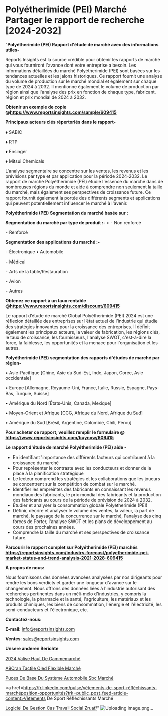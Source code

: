 # Polyétherimide (PEI) Marché Partager le rapport de recherche [2024-2032]

"<strong>Polyétherimide (PEI) Rapport d'étude de marché avec des informations utiles-</strong>

Reports Insights est la source crédible pour obtenir les rapports de marché qui vous fourniront l'avance dont votre entreprise a besoin. Les informations détaillées du marché Polyétherimide (PEI) sont basées sur les tendances actuelles et les jalons historiques. Ce rapport fournit une analyse du volume de production sur le marché mondial et également sur chaque type de 2024 à 2032. Il mentionne également le volume de production par région ainsi que l'analyse des prix en fonction de chaque type, fabricant, région et prix mondial de 2024 à 2032.

<strong><b>Obtenir un exemple de copie @</b></strong><a href=https://www.reportsinsights.com/sample/609415><strong><b>https://www.reportsinsights.com/sample/609415</b></strong></a>

<b>Principaux acteurs clés répertoriés dans le rapport-</b>

<b> </b>♦ SABIC

♦ RTP

♦ Ensinger

♦ Mitsui Chemicals

L'analyse segmentaire se concentre sur les ventes, les revenus et les prévisions par type et par application pour la période 2024-2032. Le rapport de marché Polyétherimide (PEI) étudie l'essence du marché dans de nombreuses régions du monde et aide à comprendre non seulement la taille du marché, mais également ses perspectives de croissance future. Ce rapport fournit également la portée des différents segments et applications qui peuvent potentiellement influencer le marché à l'avenir.

<strong>Polyétherimide (PEI) Segmentation du marché basée sur :</strong>

<strong>Segmentation du marché par type de produit :-</strong>
•
⁃ Non renforcé

⁃ Renforcé

<strong>Segmentation des applications du marché :-</strong>

⁃ Électronique
• Automobile

⁃ Médical

⁃ Arts de la table/Restauration

⁃ Avion

⁃ Autres

<strong><b>Obtenez ce rapport à un taux rentable @</b></strong><a href=https://www.reportsinsights.com/discount/609415><strong><b>https://www.reportsinsights.com/discount/609415</b></strong></a>

Le rapport d’étude de marché Global Polyétherimide (PEI) 2024 est une réflexion détaillée des entreprises sur l’état actuel de l’industrie qui étudie des stratégies innovantes pour la croissance des entreprises. Il définit également les principaux acteurs, la valeur de fabrication, les régions clés, le taux de croissance, les fournisseurs, l'analyse SWOT, c'est-à-dire la force, la faiblesse, les opportunités et la menace pour l'organisation et les autres.

<strong>Polyétherimide (PEI) segmentation des rapports d'études de marché par région-</strong>

• Asie-Pacifique [Chine, Asie du Sud-Est, Inde, Japon, Corée, Asie occidentale]

• Europe [Allemagne, Royaume-Uni, France, Italie, Russie, Espagne, Pays-Bas, Turquie, Suisse]

• Amérique du Nord [États-Unis, Canada, Mexique]

• Moyen-Orient et Afrique [CCG, Afrique du Nord, Afrique du Sud]

• Amérique du Sud [Brésil, Argentine, Colombie, Chili, Pérou]

<strong>Pour acheter ce rapport, veuillez remplir le formulaire @   <a href=https://www.reportsinsights.com/buynow/609415>https://www.reportsinsights.com/buynow/609415</a></strong>

<strong>Le rapport d'étude de marché Polyétherimide (PEI) aide -</strong>
<ul>
  <li>En identifiant 'importance des différents facteurs qui contribuent à la croissance du marché</li>
  <li>Pour représenter le contraste avec les conducteurs et donner de la place à la planification stratégique</li>
  <li>Le lecteur comprend les stratégies et les collaborations que les joueurs se concentrent sur la compétition de combat sur le marché.</li>
  <li>Identifier les empreintes des fabricants en connaissant les revenus mondiaux des fabricants, le prix mondial des fabricants et la production des fabricants au cours de la période de prévision de 2024 à 2032.</li>
  <li>Étudier et analyser la consommation globale Polyétherimide (PEI)</li>
  <li>Définir, décrire et analyser le volume des ventes, la valeur, la part de marché, le paysage de la concurrence sur le marché, l'analyse des cinq forces de Porter, l'analyse SWOT et les plans de développement au cours des prochaines années.</li>
  <li>Comprendre la taille du marché et ses perspectives de croissance future.</li>
</ul>

<strong>Parcourir le rapport complet sur Polyétherimide (PEI) marchés <a href=https://reportsinsights.com/industry-forecast/polyetherimide-pei-market-status-and-trend-analysis-2021-2028-609415>https://reportsinsights.com/industry-forecast/polyetherimide-pei-market-status-and-trend-analysis-2021-2028-609415</a></strong>

<strong>À propos de nous:</strong>

Nous fournissons des données avancées analysées par nos dirigeants pour rendre les bons verdicts et garder une longueur d'avance sur le changement. Nous offrons des données liées à l'industrie autorisant des recherches pertinentes dans un méli-mélo d'industries, y compris la technologie, la pharmacie et la santé, l'agriculture, les matériaux et les produits chimiques, les biens de consommation, l'énergie et l'électricité, les semi-conducteurs et l'électronique, etc.

<strong>Contactez-nous:</strong>

<strong>E-mail:</strong> <a href=mailto:info@reportsinsights.com>info@reportsinsights.com</a>

<strong>Ventes</strong>: <a href=mailto:sales@reportsinsights.com>sales@reportsinsights.com</a>

<strong>Unsere anderen Berichte</strong>

<a href=https://www.linkedin.com/pulse/2024-valise-haut-de-gammemarch%C3%A9-aper%C3%A7us-lindustrie-tymxc/>2024 Valise Haut De Gammemarché</a>

<a href=https://www.linkedin.com/pulse/%C3%A9cran-tactile-oled-flexible-march%C3%A9-2024-part-zsouc/>A9Cran Tactile Oled Flexible Marché</a>

<a href=https://www.linkedin.com/pulse/puces-de-base-du-système-automobile-sbc-marché-pvh5c/>Puces De Base Du Système Automobile Sbc Marché</a>

<a href=https://fr.linkedin.com/pulse/vêtements-de-sport-réfléchissants-marchéposition-opportunités?trk=public_post_feed-article-content>Vêtements De Sport Réfléchissants Marché</a>

<a href=https://www.linkedin.com/pulse/logiciel-de-gestion-cas-travail-social-zruaf/>Logiciel De Gestion Cas Travail Social Zruaf/</a>"
![Uploading image.png…]()

